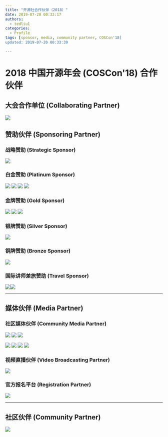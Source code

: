 ```yaml
---
title: "开源社合作伙伴（2018）"
date: 2019-07-20 00:32:17
authors:
  - tedliu1
categories:
  - Profile
tags: [sponsor, media, community partner, COSCon'18]
updated: 2019-07-20 00:33:39

---
```


# 2018 中国开源年会 (COSCon'18) 合作伙伴


## 大会合作单位 (Collaborating Partner)

![](https://uploader.shimo.im/f/sG09Rw2lFvgUidR0.png!thumbnail)


## 赞助伙伴 (Sponsoring Partner)


### 战略赞助 (Strategic Sponsor)

![](https://uploader.shimo.im/f/9G5J3tWwqBgu50fu.jpg!thumbnail)


### 白金赞助 (Platinum Sponsor)

 ![](https://uploader.shimo.im/f/Jdwj0PRmluU9H8hn.png!thumbnail) ![](https://uploader.shimo.im/f/N3aseAVSyn4PukXT.jpg!thumbnail)  ![](https://uploader.shimo.im/f/nNo1BW9TgsQuWvnT.png!thumbnail) ![](https://uploader.shimo.im/f/IvgjXEKuzp8WBDTU.jpg!thumbnail) 


### 金牌赞助 (Gold Sponsor)

 ![](https://uploader.shimo.im/f/N8ipD2wrCyERx6bQ.jpg!thumbnail) ![](https://uploader.shimo.im/f/ZVFQgswjRjI3yyEZ.png!thumbnail) ![](https://uploader.shimo.im/f/F2F3B6joBEEG6kXq.png!thumbnail) 


### 银牌赞助 (Silver Sponsor)

![](https://uploader.shimo.im/f/jaQBrvN9FH4xo5P1.jpg!thumbnail)


### 铜牌赞助 (Bronze Sponsor)

![](https://uploader.shimo.im/f/v80Hp9MCneAK675X.png!thumbnail)


### 国际讲师差旅赞助 (Travel Sponsor)

 ![](https://uploader.shimo.im/f/9G5J3tWwqBgu50fu.jpg!thumbnail)![](https://uploader.shimo.im/f/N3aseAVSyn4PukXT.jpg!thumbnail) 


---


## 媒体伙伴 (Media Partner)


### 社区媒体伙伴 (Community Media Partner)

 ![](https://uploader.shimo.im/f/HoZeGIkYdikzpWn4.png!thumbnail) ![](https://uploader.shimo.im/f/yEP4lqS4zIgz0yty.png!thumbnail) ![](https://uploader.shimo.im/f/oZqQ7yIeaaI4h4ON.png!thumbnail) 

 ![](https://uploader.shimo.im/f/dP0XhllVHkASK1uj.jpg!thumbnail) ![](https://uploader.shimo.im/f/dgWBE8W5nzs8HCb6.png!thumbnail)  ![](https://uploader.shimo.im/f/R2xo4MTtGtszdNpJ.png!thumbnail) ![](https://uploader.shimo.im/f/hc2IgQ62Vaclz1jM.png!thumbnail) 


### 视频直播伙伴 (Video Broadcasting Partner)

![](https://uploader.shimo.im/f/BlTcjkxKs80M5pob.png!thumbnail)


### 官方报名平台 (Registration Partner)

![](https://uploader.shimo.im/f/MMzZ3rs73VkLZl4F.jpg!thumbnail)


---


## 社区伙伴 (Community Partner)

![](https://uploader.shimo.im/f/jLj3UbPpVkEJCjsa.png!thumbnail)
